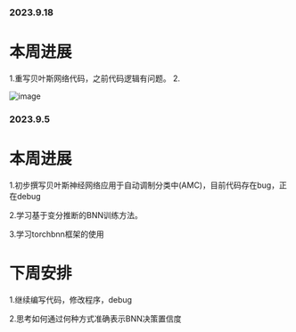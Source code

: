 ### 2023.9.18
# 本周进展
1.重写贝叶斯网络代码，之前代码逻辑有问题。
2.

![image](https://github.com/UNIC-Lab/Weekly-Report/assets/52443090/37dd5ab4-c889-465b-85e6-2c6c3a46a36d)




### 2023.9.5
# 本周进展
1.初步撰写贝叶斯神经网络应用于自动调制分类中(AMC)，目前代码存在bug，正在debug

2.学习基于变分推断的BNN训练方法。

3.学习torchbnn框架的使用

# 下周安排
1.继续编写代码，修改程序，debug

2.思考如何通过何种方式准确表示BNN决策置信度 
